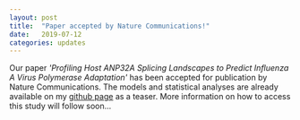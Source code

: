 ```yaml
---
layout: post
title:  "Paper accepted by Nature Communications!"
date:   2019-07-12
categories: updates
---
```


Our paper *'Profiling Host ANP32A Splicing Landscapes to Predict Influenza A Virus Polymerase Adaptation'* has been accepted for publication by Nature Communications. The models and statistical analyses are already available on my [github page][link Github] as a teaser. More information on how to access this study will follow soon...



[link Github]: https://github.com/magnuscar/FluAdaptation
